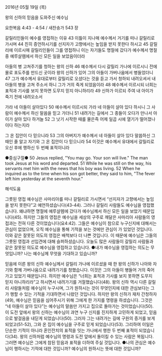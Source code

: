 2016년 05월 19일 (목)

왕의 신하의 믿음을 도와주신 예수님



요한복음 4:43 - 4:54 / 새찬송가 543 장


갈릴리인들이 예수를 영접하는 이유
43 이틀이 지나매 예수께서 거기를 떠나 갈릴리로 가시며 44 친히 증언하시기를 선지자가 고향에서는 높임을 받지 못한다 하시고 45 갈릴리에 이르시매 갈릴리인들이 그를 영접하니 이는 자기들도 명절에 갔다가 예수께서 명절중 예루살렘에서 하신 모든 일을 보았음이더라 

아들의 병 고쳐주기를 청하는 왕의 신하
46 예수께서 다시 갈릴리 가나에 이르시니 전에 물로 포도주를 만드신 곳이라 왕의 신하가 있어 그의 아들이 가버나움에서 병들었더니 47 그가 예수께서 유대로부터 갈릴리로 오셨다는 것을 듣고 가서 청하되 내려오셔서 내 아들의 병을 고쳐 주소서 하니 그가 거의 죽게 되었음이라 48 예수께서 이르시되 너희는 표적과 기사를 보지 못하면 도무지 믿지 아니하리라 49 신하가 이르되 주여 내 아이가 죽기 전에 내려오소서 

가라 네 아들이 살아있다
50 예수께서 이르시되 가라 네 아들이 살아 있다 하시니 그 사람이 예수께서 하신 말씀을 믿고 가더니 51 내려가는 길에서 그 종들이 오다가 만나서 아이가 살아 있다 하거늘 52 그 낫기 시작한 때를 물은즉 어제 일곱 시에 열기가 떨어졌나이다 하는지라 

그 온 집안이 다 믿으니라 
53 그의 아버지가 예수께서 네 아들이 살아 있다 말씀하신 그 때인 줄 알고 자기와 그 온 집안이 다 믿으니라 54 이것은 예수께서 유대에서 갈릴리로 오신 후에 행하신 두 번째 표적이니라 

●중심구절● 50 Jesus replied, "You may go. Your son will live." The man took Jesus at his word and departed. 51 While he was still on the way, his servants met him with the news that his boy was living. 52 When he inquired as to the time when his son got better, they said to him, "The fever left him yesterday at the seventh hour."

해석도움





그릇된 영접 
예수님은 사마리아를 떠나 갈릴리로 가시면서 “선지자가 고향에서는 높임을 받지 못한다”고 예언하셨습니다(43-44). 그러나 갈릴리 사람들도 예수님을 영접했습니다. 왜냐하면 명절에 예루살렘에 갔다가 예수님께서 하신 모든 일을 보았기 때문입니다(45). 하지만 그들의 영접은 예수님을 세상의 구주로 깨달은 사마리아 사람들의 영접과는 전혀 다른 것이었습니다(요4:42). 그들은 예수님이 참으로 누구신지에 대해서는 관심이 없었으며, 오직 예수님을 통해 기적을 보는 것에만 관심이 가 있었던 것입니다. 이와 같은 잘못된 의도의 영접은 배척보다 더 나쁜 것입니다. 이 때문에 예수님은 그들의 그릇된 영접과 선입견에 대해 슬퍼하셨습니다. 오늘도 많은 사람들이 갈릴리 사람들과 같은 잘못된 의도로 예수님을 영접하고 있습니다. 
●내가 예수님을 영접하는 의도는 무엇입니까? 나는 예수님께 무엇을 기대하고 있습니까?

믿음에 이른 왕의 신하 
예수님께서 갈릴리 가나에 이르셨을 때 한 왕의 신하가 나아와 자기와 함께 가버나움으로 내려가기를 청했습니다. 이것은 그의 아들이 병들어 거의 죽어가고 있었기 때문입니다. 하지만 예수님은 “너희는 표적과 기사를 보지 못하면 도무지 믿지 아니하리라”고 하시면서 내려가기를 거절했습니다(48). 왕의 신하 역시 다른 갈릴리 사람들처럼 예수님이 누구시며, 그가 원하시는 것이 무엇인지에 대한 관심보다는 그가 행할 수 있는 기적을 기대하면서 나왔던 것입니다. 하지만 왕의 신하가 재차 간청하자(49), 예수님은 믿음을 심어주시기 위해 그에게 한 가지를 명령을 하셨습니다. 그것은 “네 아들이 살아 있다”는 예수님의 말씀만 가지고 집으로 돌아가는 것이었습니다(50). 이 도전 앞에서 왕의 신하는 예수님이 과연 누구 신지를 진지하게 고민하게 되었고, 믿음으로 발걸음을 내딛게 되었습니다(50). 그러자 그는 내려가는 길에 구원의 증거를 보게 되었고(51-52), 그와 온 집이 예수님을 구주로 믿게 되었습니다(53). 그리하여 이일은 단순한 기적이 아니라 혼인잔치의 표적을 잇는 가나에서 행한 두 번째 표적이 되었습니다(34). 왕의 신하처럼 예수님의 명령과 도전 앞에서 돌이킬 수 있는 사람은 복됩니다. 그러면 예수님은 그에게 참된 믿음과 표적을 더하여 주실 것입니다. 
●나의 관심은 예수님이 행하시는 기적에 대한 것입니까? 예수님의 원하시는 뜻에 대한 것입니까?